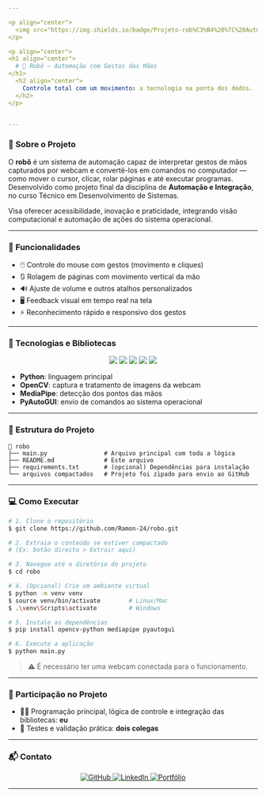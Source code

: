 ```yaml
---

<p align="center">
  <img src="https://img.shields.io/badge/Projeto-rob%C3%B4%20%7C%20Automação%20por%20Gestos-1B67A4?style=for-the-badge" alt="Badge do projeto"/>
</p>

<p align="center">
<h1 align="center">
  # 🤖 Robô — Automação com Gestos das Mãos
</h1>
  <h2 align="center">
    Controle total com um movimento: a tecnologia na ponta dos dedos.
  </h2>
</p>


---
```


### 🧠 Sobre o Projeto

O <strong>robô</strong> é um sistema de automação capaz de interpretar gestos de mãos capturados por webcam e convertê-los em comandos no computador — como mover o cursor, clicar, rolar páginas e até executar programas. Desenvolvido como projeto final da disciplina de <strong>Automação e Integração</strong>, no curso Técnico em Desenvolvimento de Sistemas.

Visa oferecer acessibilidade, inovação e praticidade, integrando visão computacional e automação de ações do sistema operacional.

---

### 🚀 Funcionalidades

- 🖱️ Controle do mouse com gestos (movimento e cliques)
- 🔃 Rolagem de páginas com movimento vertical da mão
- 🔊 Ajuste de volume e outros atalhos personalizados
- 🖥️ Feedback visual em tempo real na tela
- ⚡ Reconhecimento rápido e responsivo dos gestos

---

### 🧰 Tecnologias e Bibliotecas

<div align="center">
  <img src="https://img.shields.io/badge/Python-3776AB?style=for-the-badge&logo=python&logoColor=white"/>
  <img src="https://img.shields.io/badge/OpenCV-27338E?style=for-the-badge&logo=opencv&logoColor=white"/>
  <img src="https://img.shields.io/badge/MediaPipe-FF6F00?style=for-the-badge&logo=google&logoColor=white"/>
  <img src="https://img.shields.io/badge/PyAutoGUI-00BFFF?style=for-the-badge&logo=python&logoColor=white"/>
  <img src="https://img.shields.io/badge/Status-Conclu%C3%ADdo-1B67A4?style=for-the-badge&logo=visualstudio&logoColor=white"/>
</div>

- <strong>Python</strong>: linguagem principal
- <strong>OpenCV</strong>: captura e tratamento de imagens da webcam
- <strong>MediaPipe</strong>: detecção dos pontos das mãos
- <strong>PyAutoGUI</strong>: envio de comandos ao sistema operacional

---

### 📁 Estrutura do Projeto

```
📁 robo
├── main.py                # Arquivo principal com toda a lógica
├── README.md              # Este arquivo
├── requirements.txt       # (opcional) Dependências para instalação
└── arquivos compactados   # Projeto foi zipado para envio ao GitHub
```

---

### 💻 Como Executar

```bash
# 1. Clone o repositório
$ git clone https://github.com/Ramon-24/robo.git

# 2. Extraia o conteúdo se estiver compactado
# (Ex: botão direito > Extrair aqui)

# 3. Navegue até o diretório do projeto
$ cd robo

# 4. (Opcional) Crie um ambiente virtual
$ python -m venv venv
$ source venv/bin/activate        # Linux/Mac
$ .\venv\Scripts\activate         # Windows

# 5. Instale as dependências
$ pip install opencv-python mediapipe pyautogui

# 6. Execute a aplicação
$ python main.py
```

> ⚠️ É necessário ter uma webcam conectada para o funcionamento.

---

### 🤝 Participação no Projeto

- 👨‍💻 Programação principal, lógica de controle e integração das bibliotecas: <strong>eu</strong>
- 🧪 Testes e validação prática: <strong>dois colegas</strong>

---

### 📬 Contato

<p align="center">
  <a href="https://github.com/Ramon-24">
    <img src="https://img.shields.io/badge/GitHub-1B67A4?style=for-the-badge&logo=github&logoColor=white" alt="GitHub"/>
  </a>
  <a href="https://www.linkedin.com/in/seu-perfil">
    <img src="https://img.shields.io/badge/LinkedIn-0A66C2?style=for-the-badge&logo=linkedin&logoColor=white" alt="LinkedIn"/>
  </a>
  <a href="https://seuportfólio.com">
    <img src="https://img.shields.io/badge/Portf%C3%B3lio-1B67A4?style=for-the-badge&logo=google-chrome&logoColor=white" alt="Portfólio"/>
  </a>
</p>

---
